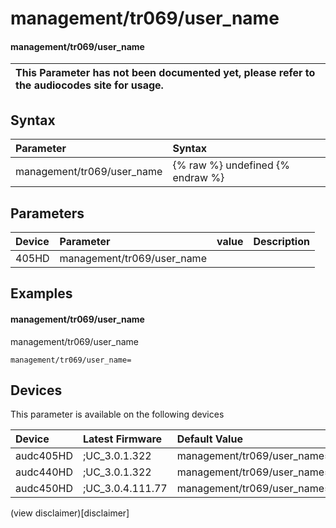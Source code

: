 ﻿---
description: management/tr069/user_name
search: false
---

# management/tr069/user_name

#### management/tr069/user_name


| This Parameter has not been documented yet, please refer to the audiocodes site for usage.  |
| :--- |

## Syntax
| Parameter | Syntax |
| :--- | :--- |
|management/tr069/user_name | {% raw %} undefined {% endraw %} |

## Parameters
|Device|Parameter|value|Description|
|:---|:---|:---|:---|
| 405HD | management/tr069/user_name |  |  |

## Examples
#### management/tr069/user_name

management/tr069/user_name

```
management/tr069/user_name=
```

## Devices
This parameter is available on the following devices

| Device | Latest Firmware | Default Value |
|:---|:---|:---|
| audc405HD | ;UC_3.0.1.322 | management/tr069/user_name= 
| audc440HD | ;UC_3.0.1.322 | management/tr069/user_name= 
| audc450HD | ;UC_3.0.4.111.77 | management/tr069/user_name= 

(view disclaimer)[disclaimer]
